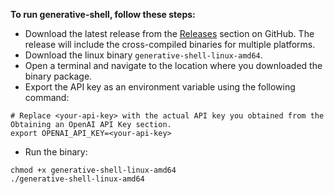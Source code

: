 **To run generative-shell, follow these steps:**

* Download the latest release from the [Releases](https://github.com/amitkrout/generative-shell/releases) section on GitHub. The release will include the cross-compiled binaries for multiple platforms.
* Download the linux binary `generative-shell-linux-amd64`.
* Open a terminal and navigate to the location where you downloaded the binary package.
* Export the API key as an environment variable using the following command:
```shell
# Replace <your-api-key> with the actual API key you obtained from the Obtaining an OpenAI API Key section.
export OPENAI_API_KEY=<your-api-key>
```
* Run the binary:
```shell
chmod +x generative-shell-linux-amd64
./generative-shell-linux-amd64
```
